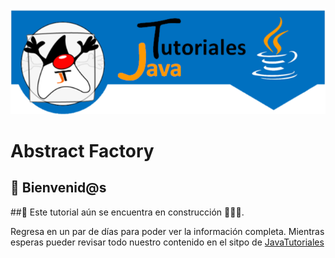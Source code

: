 ![JavaTutoriales](assets/LogoGit.png)

# Abstract Factory

## 👋 Bienvenid@s

##🚧 Este tutorial aún se encuentra en construcción 👨‍🎓🚧. 

Regresa en un par de días para poder ver la información completa. Mientras esperas pueder revisar todo nuestro contenido en el sitpo de [JavaTutoriales](https://www.javatutoriales.com)